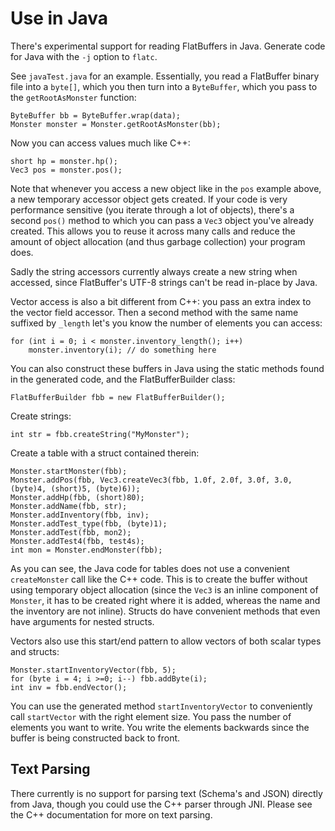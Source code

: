 # Use in Java

There's experimental support for reading FlatBuffers in Java. Generate code
for Java with the `-j` option to `flatc`.

See `javaTest.java` for an example. Essentially, you read a FlatBuffer binary
file into a `byte[]`, which you then turn into a `ByteBuffer`, which you pass to
the `getRootAsMonster` function:

    ByteBuffer bb = ByteBuffer.wrap(data);
    Monster monster = Monster.getRootAsMonster(bb);

Now you can access values much like C++:

    short hp = monster.hp();
    Vec3 pos = monster.pos();

Note that whenever you access a new object like in the `pos` example above,
a new temporary accessor object gets created. If your code is very performance
sensitive (you iterate through a lot of objects), there's a second `pos()`
method to which you can pass a `Vec3` object you've already created. This allows
you to reuse it across many calls and reduce the amount of object allocation (and
thus garbage collection) your program does.

Sadly the string accessors currently always create a new string when accessed,
since FlatBuffer's UTF-8 strings can't be read in-place by Java.

Vector access is also a bit different from C++: you pass an extra index
to the vector field accessor. Then a second method with the same name
suffixed by `_length` let's you know the number of elements you can access:

    for (int i = 0; i < monster.inventory_length(); i++)
        monster.inventory(i); // do something here

You can also construct these buffers in Java using the static methods found
in the generated code, and the FlatBufferBuilder class:

    FlatBufferBuilder fbb = new FlatBufferBuilder();

Create strings:

    int str = fbb.createString("MyMonster");

Create a table with a struct contained therein:

    Monster.startMonster(fbb);
    Monster.addPos(fbb, Vec3.createVec3(fbb, 1.0f, 2.0f, 3.0f, 3.0, (byte)4, (short)5, (byte)6));
    Monster.addHp(fbb, (short)80);
    Monster.addName(fbb, str);
    Monster.addInventory(fbb, inv);
    Monster.addTest_type(fbb, (byte)1);
    Monster.addTest(fbb, mon2);
    Monster.addTest4(fbb, test4s);
    int mon = Monster.endMonster(fbb);

As you can see, the Java code for tables does not use a convenient
`createMonster` call like the C++ code. This is to create the buffer without
using temporary object allocation (since the `Vec3` is an inline component of
`Monster`, it has to be created right where it is added, whereas the name and
the inventory are not inline).
Structs do have convenient methods that even have arguments for nested structs.

Vectors also use this start/end pattern to allow vectors of both scalar types
and structs:

    Monster.startInventoryVector(fbb, 5);
    for (byte i = 4; i >=0; i--) fbb.addByte(i);
    int inv = fbb.endVector();

You can use the generated method `startInventoryVector` to conveniently call
`startVector` with the right element size. You pass the number of
elements you want to write. You write the elements backwards since the buffer
is being constructed back to front.

## Text Parsing

There currently is no support for parsing text (Schema's and JSON) directly
from Java, though you could use the C++ parser through JNI. Please see the
C++ documentation for more on text parsing.
